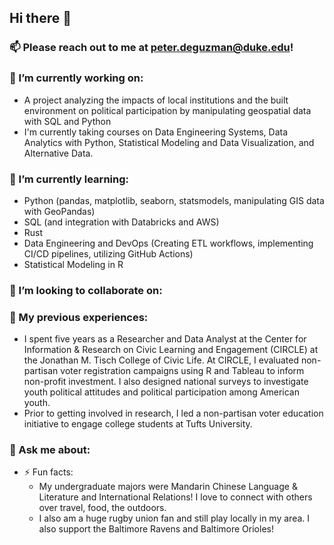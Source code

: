 ## Hi there 👋

### 📫 Please reach out to me at peter.deguzman@duke.edu!

### 🔭 I’m currently working on:  
- A project analyzing the impacts of local institutions and the built environment on political participation by manipulating geospatial data with SQL and Python
- I'm currently taking courses on Data Engineering Systems, Data Analytics with Python, Statistical Modeling and Data Visualization, and Alternative Data. 
### 🌱 I’m currently learning:
- Python (pandas, matplotlib, seaborn, statsmodels, manipulating GIS data with GeoPandas)
- SQL (and integration with Databricks and AWS)
- Rust
- Data Engineering and DevOps (Creating ETL workflows, implementing CI/CD pipelines, utilizing GitHub Actions)
- Statistical Modeling in R 
### 👯 I’m looking to collaborate on:

### :notebook: My previous experiences:
- I spent five years as a Researcher and Data Analyst at the Center for Information & Research on Civic Learning and Engagement (CIRCLE) at the Jonathan M. Tisch College of Civic Life. At CIRCLE, I evaluated non-partisan voter registration campaigns using R and Tableau to inform non-profit investment. I also designed national surveys to investigate youth political attitudes and political participation among American youth.
- Prior to getting involved in research, I led a non-partisan voter education initiative to engage college students at Tufts University. 

### 💬 Ask me about:

- ⚡ Fun facts:
  - My undergraduate majors were Mandarin Chinese Language & Literature and International Relations! I love to connect with others over travel, food, the outdoors.
  - I also am a huge rugby union fan and still play locally in my area. I also support the Baltimore Ravens and Baltimore Orioles!

